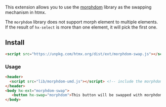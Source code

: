 
This extension allows you to use the [morphdom](https://github.com/patrick-steele-idem/morphdom) library as the
swapping mechanism in htmx.

The `morphdom` library does not support morph element to multiple elements. If the result of `hx-select` is more than one element, it will pick the first one.

## Install

```html
<script src="https://unpkg.com/htmx.org/dist/ext/morphdom-swap.js"></script>
```

### Usage

```html
<header>
  <script src="lib/morphdom-umd.js"></script> <!-- include the morphdom library -->
</header>
<body hx-ext="morphdom-swap">
   <button hx-swap="morphdom">This button will be swapped with morphdom!</button>
</body>
```
